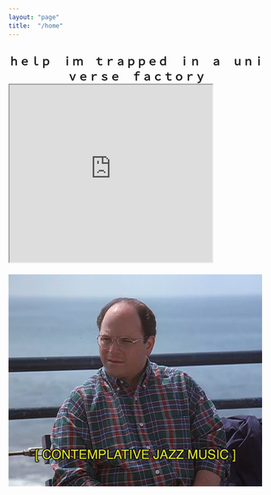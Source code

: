 ```yaml
---
layout: "page"
title:  "/home"
---
```


## <center>ｈｅｌｐ　ｉｍ　ｔｒａｐｐｅｄ　ｉｎ　ａ　ｕｎｉｖｅｒｓｅ　ｆａｃｔｏｒｙ</center><iframe allowfullscreen sandbox="allow-top-navigation allow-scripts" width="400" height="350" src="https://www.mastofeed.com/apiv2/feed?userurl=https%3A%2F%2Fmastodon.social%2Fusers%2Fcflag&theme=dark&size=85&header=true&replies=true&boosts=true"></iframe>
![](/assets/1559181471128.gif)

